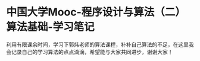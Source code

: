 # 中国大学Mooc-程序设计与算法（二）算法基础-学习笔记

   利用有限课余时间，学习下郭炜老师的算法课程，补补自己算法的不足，在这里我会记录自己的学习算法的点点滴滴，希望能与大家共同进步，谢谢大家！
    
